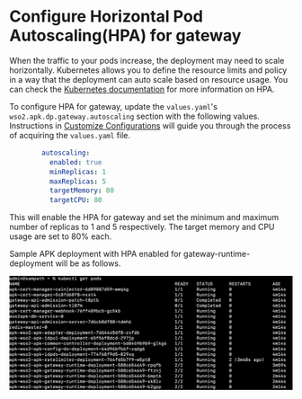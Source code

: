 # Configure Horizontal Pod Autoscaling(HPA) for gateway

When the traffic to your pods increase, the deployment may need to scale horizontally. Kubernetes allows you to define the resource limits and policy in a way that the deployment can auto scale based on resource usage. You can check the [Kubernetes documentation](https://kubernetes.io/docs/tasks/run-application/horizontal-pod-autoscale/) for more information on HPA.

To configure HPA for gateway, update the `values.yaml`'s `wso2.apk.dp.gateway.autoscaling` section with the following values. Instructions in [Customize Configurations](../setup/Customize-Configurations.md) will guide you through the process of acquiring the `values.yaml` file.

```yaml
        autoscaling:
          enabled: true
          minReplicas: 1
          maxReplicas: 5
          targetMemory: 80
          targetCPU: 80
``` 

This will enable the HPA for gateway and set the minimum and maximum number of replicas to 1 and 5 respectively. The target memory and CPU usage are set to 80% each.

Sample APK deployment with HPA enabled for gateway-runtime-deployment will be as follows.

[![HPA](../assets/img/setup/hpa-deployment.png)](../assets/img/setup/hpa-deployment.png)